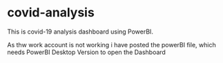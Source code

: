 # covid-analysis
This is covid-19 analysis dashboard using PowerBI.

 As thw work account is not working i have posted the powerBI file, which needs PowerBI Desktop Version to open the Dashboard
